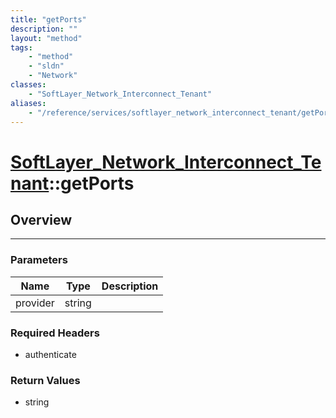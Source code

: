 ```yaml
---
title: "getPorts"
description: ""
layout: "method"
tags:
    - "method"
    - "sldn"
    - "Network"
classes:
    - "SoftLayer_Network_Interconnect_Tenant"
aliases:
    - "/reference/services/softlayer_network_interconnect_tenant/getPorts"
---
```

# [SoftLayer_Network_Interconnect_Tenant](/reference/services/SoftLayer_Network_Interconnect_Tenant)::getPorts




## Overview 


-----

### Parameters 
|Name | Type | Description |
| --- | --- | --- |
|provider| string| |


### Required Headers
* authenticate


### Return Values
* string




